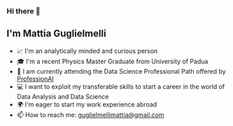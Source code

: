 ### Hi there 👋

## I'm Mattia Guglielmelli

- :chart_with_upwards_trend: I'm an analytically minded and curious person
- :mortar_board: I'm a recent Physics Master Graduate from University of Padua
- 🌱 I am currently attending the Data Science Professional Path offered by [ProfessionAI](https://www.profession.ai/)
- :computer: I want to exploit my transferable skills to start a career in the world of Data Analysis and Data Science
- :earth_africa: I'm eager to start my work experience abroad
- :mailbox: How to reach me: [guglielmellimattia@gmail.com](mailto:guglielmellimattia@gmail.com)
